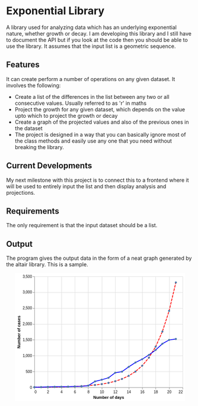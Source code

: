 # Exponential Library


A library used for analyzing data which has an underlying exponential nature, whether growth or decay. I am developing this library and I still have to document the API but if you look at the code then you should be able to use the library.
It assumes that the input list is a geometric sequence.

## Features
It can create perform a number of operations on any given dataset. It involves the following:
- Create a list of the differences in the list between any two or all consecutive values. Usually referred to as 'r' in maths
- Project the growth for any given dataset, which depends on the value upto which to project the growth or decay
- Create a graph of the projected values and also of the previous ones in the dataset
- The project is designed in a way that you can basically ignore most of the class methods and easily use any one that you need without breaking the library.

## Current Developments
My next milestone with this project is to connect this to a frontend where it will be used to entirely input the list and then display analysis and projections.

## Requirements
The only requirement is that the input dataset should be a list.  

## Output 
The program gives the output data in the form of a neat graph generated by the altair library. This is a sample.

<div align="center">

![Output Graph](Output_image.png)
</div>

